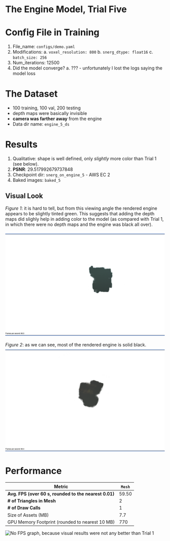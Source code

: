 # The Engine Model, Trial Five

# Config File in Training
1. File_name: `configs/demo.yaml`
2. Modifications:
    a. `voxel_resolution: 800`
    b. `snerg_dtype: float16`
    c. `batch_size: 256`
3. Num_iterations: 12500
4. Did the model converge? 
    a. ??? - unfortunately I lost the logs saying the model loss

# The Dataset
- 100 training, 100 val, 200 testing
- depth maps were basically invisible
- **camera was farther away** from the engine
- Data dir name: `engine_5_ds`

# Results
1. Qualitative: shape is well defined, only *slightly* more color than Trial 1 (see below).
2. **PSNR**: 29.517992679737848
3. Checkpoint dir: `snerg_on_engine_5` - AWS EC 2
4. Baked images: `baked_5`
## Visual Look

*Figure 1*: it is hard to tell, but from this viewing angle the rendered engine appears to be slightly tinted green. This suggests that adding the depth maps did slighly help in adding color to the model (as compared with Trial 1, in which there were no depth maps and the engine was black all over).

![Trial 1, which shows the rendered engine with a little color](trial5_screenshot_tinted.png)

*Figure 2*: as we can see, most of the rendered engine is solid black.
![Trial 1, which shows the rendered engine with no color](trial5_screenshot_black.png)

# Performance

| Metric               |  `Mesh` |
|----------------------|--------|
| **Avg. FPS (over 60 s, rounded to the nearest 0.01)**|   59.50   |
| **# of Triangles in Mesh** | 2 |
| **# of Draw Calls** |  1 |
| Size of Assets (MB)     | 7.7       |
| GPU Memory Footprint (rounded to nearest 10 MB) |   770    |

![No FPS graph, because visual results were not any better than Trial 1](TODO)